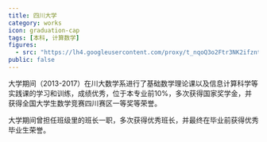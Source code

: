 ```yaml
---
title: 四川大学
category: works
icon: graduation-cap
tags: [本科, 计算数学]
figures:
  - src: "https://lh4.googleusercontent.com/proxy/t_nqoQ3o2Ftr3NK2ifzntlpS4o3wGbwy61VKAKA3fKNrFbRVLY7csKo1Y996JmUWTbAsNDX8vqfIrOt3"
public: false
---
```


大学期间（2013-2017）在川大数学系进行了基础数学理论课以及信息计算科学等实践课的学习和训练，成绩优秀，位于本专业前10%，多次获得国家奖学金，并获得全国大学生数学竞赛四川赛区一等奖等荣誉。

大学期间曾担任班级里的班长一职，多次获得优秀班长，并最终在毕业前获得优秀毕业生荣誉。
